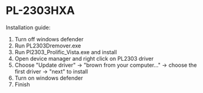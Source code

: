 # PL-2303HXA

Installation guide: 

1. Turn off windows defender
2. Run PL2303Dremover.exe
3. Run Pl2303_Prolific_Vista.exe and install
4. Open device manager and right click on PL2303 driver
5. Choose "Update driver" -> "brown from your computer..." -> choose the first driver -> "next" to install
6. Turn on windows defender
7. Finish
